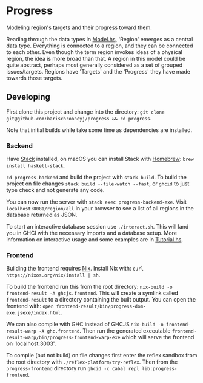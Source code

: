 # Progress

Modeling region's targets and their progress toward them.

Reading through the data types in [Model.hs](src/Model.hs), 'Region' emerges as
a central data type. Everything is connected to a region, and they can be
connected to each other. Even though the term region invokes ideas of a physical
region, the idea is more broad than that. A region in this model could be quite
abstract, perhaps most generally considered as a set of grouped issues/targets.
Regions have 'Targets' and the 'Progress' they have made towards those targets.

## Developing

First clone this project and change into the directory: `git clone
git@github.com:barischrooneyj/progress && cd progress`.

Note that initial builds while take some time as dependencies are installed.

### Backend

Have [Stack](https://docs.haskellstack.org/en/stable/README/#how-to-install)
installed, on macOS you can install Stack with [Homebrew](https://brew.sh/):
`brew install haskell-stack`.

`cd progress-backend` and build the project with `stack build`. To build the
project on file changes `stack build --file-watch --fast`, or `ghcid` to just
type check and not generate any code.

You can now run the server with `stack exec progress-backend-exe`. Visit
`localhost:8081/region/all` in your browser to see a list of all regions in the
database returned as JSON.

To start an interactive database session use `./interact.sh`. This will land
you in GHCI with the necessary imports and a database setup. More information on
interactive usage and some examples are in [Tutorial.hs](src/Tutorial.hs).

### Frontend

Building the frontend requires [Nix](https://nixos.org/nix/). Install Nix with:
`curl https://nixos.org/nix/install | sh`.

To build the frontend run this from the root directory: `nix-build -o
frontend-result -A ghcjs.frontend`. This will create a symlink called
`frontend-result` to a directory containing the built output. You can open the
frontend with: `open frontend-result/bin/progress-dom-exe.jsexe/index.html`.

We can also compile with GHC instead of GHCJS `nix-build -o frontend-result-warp
-A ghc.frontend`. Then run the generated executable
`frontend-result-warp/bin/progress-frontend-warp-exe` which will serve the
frontend on 'localhost:3003'.

To compile (but not build) on file changes first enter the reflex sandbox from
the root directory with `./reflex-platform/try-reflex`. Then from the
`progress-frontend` directory run `ghcid -c cabal repl lib:progress-frontend`.
